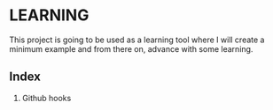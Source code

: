 # LEARNING

This project is going to be used as a learning tool where I will create a minimum example and from there on, advance
with some learning.

## Index

1. Github hooks